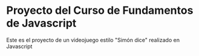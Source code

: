 # Proyecto del Curso de Fundamentos de Javascript

Este es el proyecto de un videojuego estilo "Simón dice" realizado en Javascript
